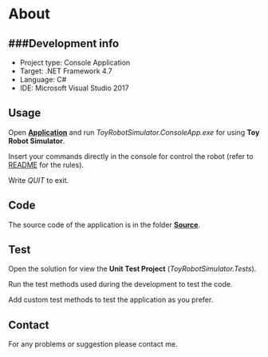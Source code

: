 About
===================

###Development info
------------

- Project type: Console Application
- Target: .NET Framework 4.7
- Language: C#
- IDE: Microsoft Visual Studio 2017 

Usage
------------

Open **[Application](Application)** and run *ToyRobotSimulator.ConsoleApp.exe* for using **Toy Robot Simulator**.

Insert your commands directly in the console for control the robot (refer to [README](README.md) for the rules).

Write *QUIT* to exit.

Code
------------

The source code of the application is in the folder **[Source](Source)**.

Test
------------

Open the solution for view the **Unit Test Project** (*ToyRobotSimulator.Tests*).

Run the test methods used during the development to test the code.

Add custom test methods to test the application as you prefer.

Contact
------------

For any problems or suggestion please contact me.
